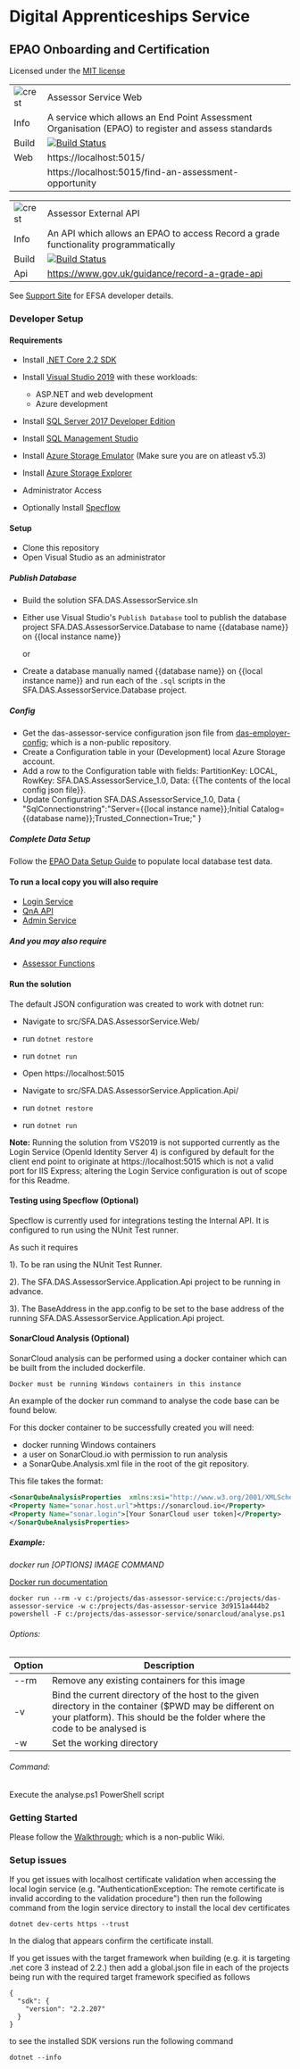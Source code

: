 # Digital Apprenticeships Service

## EPAO Onboarding and Certification

Licensed under the [MIT license](https://github.com/SkillsFundingAgency/das-assessor-service/blob/master/LICENSE.txt)

|               |               |
| ------------- | ------------- |
|![crest](https://assets.publishing.service.gov.uk/government/assets/crests/org_crest_27px-916806dcf065e7273830577de490d5c7c42f36ddec83e907efe62086785f24fb.png)|Assessor Service Web|
| Info | A service which allows an End Point Assessment Organisation (EPAO) to register and assess standards |
| Build | [![Build Status](https://sfa-gov-uk.visualstudio.com/Digital%20Apprenticeship%20Service/_apis/build/status/Endpoint%20Assessment%20Organisation/das-assessor-service?branchName=master)](https://sfa-gov-uk.visualstudio.com/Digital%20Apprenticeship%20Service/_build/latest?definitionId=831&branchName=master) |
| Web  | https://localhost:5015/  |
|      | https://localhost:5015/find-an-assessment-opportunity  |

|               |               |
| ------------- | ------------- |
|![crest](https://assets.publishing.service.gov.uk/government/assets/crests/org_crest_27px-916806dcf065e7273830577de490d5c7c42f36ddec83e907efe62086785f24fb.png)|Assessor External API |
| Info | An API which allows an EPAO to access Record a grade functionality programmatically |
| Build | [![Build Status](https://sfa-gov-uk.visualstudio.com/Digital%20Apprenticeship%20Service/_apis/build/status/Endpoint%20Assessment%20Organisation/das-assessor-service?branchName=master)](https://sfa-gov-uk.visualstudio.com/Digital%20Apprenticeship%20Service/_build/latest?definitionId=831&branchName=master) |
| Api  | https://www.gov.uk/guidance/record-a-grade-api  |

See [Support Site](https://skillsfundingagency.atlassian.net/wiki/spaces/NDL/pages/1731559639/Login+Service+-+Developer+Overview) for EFSA developer details.

### Developer Setup

#### Requirements

- Install [.NET Core 2.2 SDK](https://www.microsoft.com/net/download)
- Install [Visual Studio 2019](https://www.visualstudio.com/downloads/) with these workloads:
    - ASP.NET and web development
    - Azure development
- Install [SQL Server 2017 Developer Edition](https://go.microsoft.com/fwlink/?linkid=853016)
- Install [SQL Management Studio](https://docs.microsoft.com/en-us/sql/ssms/download-sql-server-management-studio-ssms)
- Install [Azure Storage Emulator](https://go.microsoft.com/fwlink/?linkid=717179&clcid=0x409) (Make sure you are on atleast v5.3)
- Install [Azure Storage Explorer](http://storageexplorer.com/) 
- Administrator Access

- Optionally Install [Specflow](http://specflow.org/documentation/Installation/)

#### Setup

- Clone this repository
- Open Visual Studio as an administrator

##### Publish Database

- Build the solution SFA.DAS.AssessorService.sln
- Either use Visual Studio's `Publish Database` tool to publish the database project SFA.DAS.AssessorService.Database to name {{database name}} on {{local instance name}}

	or

- Create a database manually named {{database name}} on {{local instance name}} and run each of the `.sql` scripts in the SFA.DAS.AssessorService.Database project.

##### Config

- Get the das-assessor-service configuration json file from [das-employer-config](https://github.com/SkillsFundingAgency/das-employer-config/blob/master/das-assessor-service/SFA.DAS.AssessorService.json); which is a non-public repository.
- Create a Configuration table in your (Development) local Azure Storage account.
- Add a row to the Configuration table with fields: PartitionKey: LOCAL, RowKey: SFA.DAS.AssessorService_1.0, Data: {{The contents of the local config json file}}.
- Update Configuration SFA.DAS.AssessorService_1.0, Data { "SqlConnectionstring":"Server={{local instance name}};Initial Catalog={{database name}};Trusted_Connection=True;" }

##### Complete Data Setup

Follow the [EPAO Data Setup Guide](https://skillsfundingagency.atlassian.net/wiki/spaces/NDL/pages/1731395918/EPAO+-+Data+Setup+Guide#Assessor-Service---Initial-Setup) to populate local database test data.

#### To run a local copy you will also require 

- [Login Service](https://github.com/SkillsFundingAgency/das-login-service)
- [QnA API](https://github.com/SkillsFundingAgency/das-qna-api)
- [Admin Service](https://github.com/SkillsFundingAgency/das-admin-service)

##### And you may also require 

- [Assessor Functions](https://github.com/SkillsFundingAgency/das-assessor-functions)     

#### Run the solution

The default JSON configuration was created to work with dotnet run:

- Navigate to src/SFA.DAS.AssessorService.Web/
- run `dotnet restore`
- run `dotnet run`
- Open https://localhost:5015

- Navigate to src/SFA.DAS.AssessorService.Application.Api/
- run `dotnet restore`
- run `dotnet run`

**Note:** Running the solution from VS2019 is not supported currently as the Login Service (OpenId Identity Server 4) is configured by default for the client end point to originate at https://localhost:5015 which is not a valid port for IIS Express; altering the Login Service configuration is out of scope for this Readme.

#### Testing using Specflow (Optional)

Specflow is currently used for integrations testing the Internal API.
It is configured to run using the NUnit Test runner. 

As such it requires

1). To be ran using the NUnit Test Runner.

2). The SFA.DAS.AssessorService.Application.Api project to be running in advance.

3). The BaseAddress in the app.config to be set to the base address of the running 
SFA.DAS.AssessorService.Application.Api project.

#### SonarCloud Analysis (Optional)

SonarCloud analysis can be performed using a docker container which can be built from the included dockerfile.

    Docker must be running Windows containers in this instance

An example of the docker run command to analyse the code base can be found below. 

For this docker container to be successfully created you will need:
* docker running Windows containers
* a user on SonarCloud.io with permission to run analysis
* a SonarQube.Analysis.xml file in the root of the git repository.

This file takes the format:

```xml
<SonarQubeAnalysisProperties  xmlns:xsi="http://www.w3.org/2001/XMLSchema-instance" xmlns:xsd="http://www.w3.org/2001/XMLSchema" xmlns="http://www.sonarsource.com/msbuild/integration/2015/1">
<Property Name="sonar.host.url">https://sonarcloud.io</Property>
<Property Name="sonar.login">[Your SonarCloud user token]</Property>
</SonarQubeAnalysisProperties>
```     

##### Example:

_docker run [OPTIONS] IMAGE COMMAND_

[Docker run documentation](https://docs.docker.com/engine/reference/commandline/run/)

```docker run --rm -v c:/projects/das-assessor-service:c:/projects/das-assessor-service -w c:/projects/das-assessor-service 3d9151a444b2 powershell -F c:/projects/das-assessor-service/sonarcloud/analyse.ps1```

###### Options:

|Option|Description|
|---|---|
|--rm| Remove any existing containers for this image
|-v| Bind the current directory of the host to the given directory in the container ($PWD may be different on your platform). This should be the folder where the code to be analysed is
|-w| Set the working directory

###### Command:

Execute the analyse.ps1 PowerShell script	    

### Getting Started
Please follow the [Walkthrough](https://skillsfundingagency.atlassian.net/wiki/spaces/NDL/pages/1533345867/EPAO+-+Walkthrough); which is a non-public Wiki.

### Setup issues

If you get issues with localhost certificate validation when accessing the local login service (e.g. "AuthenticationException: The remote certificate is invalid according to the validation procedure") then run the following command from the login service directory to install the local dev certificates

```dotnet dev-certs https --trust``` 

In the dialog that appears confirm the certificate install. 

If you get issues with the target framework when building (e.g. it is targeting .net core 3 instead of 2.2.) then add a global.json file in each of the projects being run with the required target framework specified as follows

``` 
{
  "sdk": {
    "version": "2.2.207"
  }
}
```

to see the installed SDK versions run the following command

```dotnet --info```

